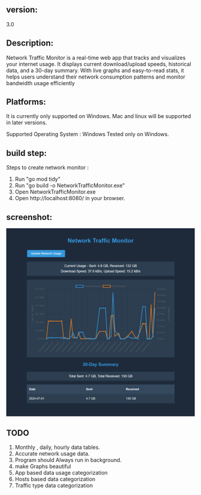 ## version: 
3.0

## Description:
Network Traffic Monitor is a real-time web app that tracks and visualizes your internet usage. It displays current download/upload speeds, historical data, and a 30-day summary. With live graphs and easy-to-read stats, it helps users understand their network consumption patterns and monitor bandwidth usage efficiently


## Platforms:
It is currently only supported on Windows. Mac and linux
will be supported in later versions.

Supported Operating System : Windows
Tested only on Windows.

## build step:

Steps to create network monitor : 

1. Run "go mod tidy"
2. Run "go build -o NetworkTrafficMonitor.exe"
3. Open NetworkTrafficMonitor.exe
4. Open http://localhost:8080/ in your browser.

## screenshot:

![screenshot](image.png)

## TODO
1. Monthly , daily, hourly data tables. 
2. Accurate network usage data.
3. Program should Always run in background. 
4. make Graphs beautiful
5. App based data usage categorization
6. Hosts based data categorization
7. Traffic type  data categorization